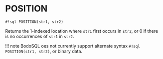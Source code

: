 # POSITION

`#!sql POSITION(str1, str2)`

Returns the 1-indexed location where `str1` first occurs in `str2`, or 0 if
there is no occurrences of `str1` in `str2`.

!!! note
BodoSQL oes not currently support alternate syntax `#!sql POSITION(str1, str2)`, or binary data.

